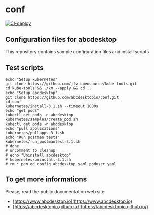 # conf

[![CI-deploy](https://github.com/abcdesktopio/conf/actions/workflows/deploy.yml/badge.svg)](https://github.com/abcdesktopio/conf/actions/workflows/deploy.yml)

## Configuration files for abcdesktop

This repository contains sample configuration files and install scripts

## Test scripts

```
echo "Setup kubernetes"
git clone https://github.com/jfv-opensource/kube-tools.git
cd kube-tools && ./km --apply && cd ..
echo "Setup abcdesktop"
git clone https://github.com/abcdesktopio/conf.git
cd conf
kubernetes/install-3.1.sh --timeout 1800s 
echo "get pods"
kubectl get pods -n abcdesktop
kubernetes/samples/create_pod.sh
kubectl get pods -n abcdesktop
echo "pull applications"
kubernetes/pullapps-3.1.sh
echo "Run postman tests"
kubernetes/run_postmantest-3.1.sh
# done 
# uncomment to cleanup
# echo "Uninstall abcdesktop"
# kubernetes/uninstall-3.1.sh
# rm *.pem od.config abcdesktop.yaml poduser.yaml
```

## To get more informations

Please, read the public documentation web site:
* [https://www.abcdesktop.io](https://www.abcdesktop.io)
* [https://abcdesktopio.github.io/](https://abcdesktopio.github.io/)





